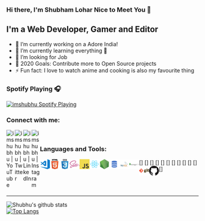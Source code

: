 ### Hi there, I'm Shubham Lohar Nice to Meet You 👋



## I'm a Web Developer, Gamer and Editor

- 🔭 I’m currently working on a Adore India!
- 🌱 I’m currently learning everything 🤣
- 👯 I’m looking for Job 
- 🥅 2020 Goals: Contribute more to Open Source projects
- ⚡ Fun fact: I love to watch anime and cooking is also my favourite thing 

### Spotify Playing 🎧
[<img src="https://now-playing-imshubhu.vercel.app/api/spotify-playing" alt="imshubhu Spotify Playing" width="350" />](https://open.spotify.com/user/swyqyimdc12jajde4vpwd2x1b)

### Connect with me:

[<img align="left" alt="imshubhu | YouTube" width="22px" src="https://cdn.jsdelivr.net/npm/simple-icons@v3/icons/youtube.svg" />][youtube]
[<img align="left" alt="imshubhu | Twitter" width="22px" src="https://cdn.jsdelivr.net/npm/simple-icons@v3/icons/twitter.svg" />][twitter]
[<img align="left" alt="imshubhu | LinkedIn" width="22px" src="https://cdn.jsdelivr.net/npm/simple-icons@v3/icons/linkedin.svg" />][linkedin]
[<img align="left" alt="imshubhu | Instagram" width="22px" src="https://cdn.jsdelivr.net/npm/simple-icons@v3/icons/instagram.svg" />][instagram]

<br />

### Languages and Tools:

[<img align="left" alt="Visual Studio Code" width="26px" src="https://raw.githubusercontent.com/github/explore/80688e429a7d4ef2fca1e82350fe8e3517d3494d/topics/visual-studio-code/visual-studio-code.png" />]
[<img align="left" alt="HTML5" width="26px" src="https://raw.githubusercontent.com/github/explore/80688e429a7d4ef2fca1e82350fe8e3517d3494d/topics/html/html.png" />]
[<img align="left" alt="CSS3" width="26px" src="https://raw.githubusercontent.com/github/explore/80688e429a7d4ef2fca1e82350fe8e3517d3494d/topics/css/css.png" />]
[<img align="left" alt="Sass" width="26px" src="https://raw.githubusercontent.com/github/explore/80688e429a7d4ef2fca1e82350fe8e3517d3494d/topics/sass/sass.png" />]
[<img align="left" alt="JavaScript" width="26px" src="https://raw.githubusercontent.com/github/explore/80688e429a7d4ef2fca1e82350fe8e3517d3494d/topics/javascript/javascript.png" />]
[<img align="left" alt="React" width="26px" src="https://raw.githubusercontent.com/github/explore/80688e429a7d4ef2fca1e82350fe8e3517d3494d/topics/react/react.png" />]
[<img align="left" alt="Node.js" width="26px" src="https://raw.githubusercontent.com/github/explore/80688e429a7d4ef2fca1e82350fe8e3517d3494d/topics/nodejs/nodejs.png" />]
[<img align="left" alt="SQL" width="26px" src="https://raw.githubusercontent.com/github/explore/80688e429a7d4ef2fca1e82350fe8e3517d3494d/topics/sql/sql.png" />]
[<img align="left" alt="MySQL" width="26px" src="https://raw.githubusercontent.com/github/explore/80688e429a7d4ef2fca1e82350fe8e3517d3494d/topics/mysql/mysql.png" />]
[<img align="left" alt="MongoDB" width="26px" src="https://raw.githubusercontent.com/github/explore/80688e429a7d4ef2fca1e82350fe8e3517d3494d/topics/mongodb/mongodb.png" />]
[<img align="left" alt="Git" width="26px" src="https://raw.githubusercontent.com/github/explore/80688e429a7d4ef2fca1e82350fe8e3517d3494d/topics/git/git.png" />]
[<img align="left" alt="GitHub" width="26px" src="https://raw.githubusercontent.com/github/explore/78df643247d429f6cc873026c0622819ad797942/topics/github/github.png" />]

<br />
<br />

---
![Shubhu's github stats](https://github-readme-stats.vercel.app/api?username=imshubhu&show_icons=true&theme=dracula)
<br/>
[![Top Langs](https://github-readme-stats.vercel.app/api/top-langs/?username=imshubhu&layout=compact)](https://github.com/imshubhu/github-readme-stats)


[website]: https://codepen.io/imshubhu
[twitter]: https://twitter.com/
[youtube]: https://youtube.com/
[instagram]: https://instagram.com/i_m_shubhu._
[linkedin]: https://linkedin.com/in/shubham-lohar-467531161

